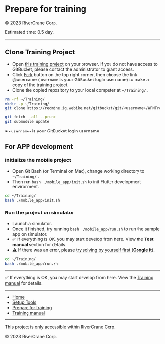 <!--
Created: Thu May 28 2020 12:00:58 GMT+0900 (日本標準時)
Modified: Thu JAN 10 2023 16:49:15 GMT+0900 (日本標準時)
-->

# Prepare for training

&copy; 2023 RiverCrane Corp.

Estimated time: 0.5 day.

---

## Clone Training Project

* Open [this training project](https://redmine.ig.webike.net/gitbucket/Training-VN/WPNTrainingKit) on your browser. If you do not have access to GitBucket, please contact the administrator to grant access.
* Click [Fork](https://redmine.ig.webike.net/gitbucket/Training-VN/WPNTrainingKit/fork) button on the top right corner, then choose the link @username ( `username` is your GitBucket login username) to make a copy of the training project.
* Clone the copied repository to your local computer at `~/Training/` .

``` bash
rm -rf ~/Training/
mkdir -p ~/Training/
git clone https://redmine.ig.webike.net/gitbucket/git/<username>/WPNTrainingKit.git ~/Training/

git fetch --all --prune
git submodule update
```

※ `<username>` is your GitBucket login username

## For APP development

### Initialize the mobile project

* Open Git Bash (or Terminal on Mac), change working directory to `~/Training/` .
* Then run `bash ./mobile_app/init.sh` to init Flutter development environment.

``` bash
cd ~/Training/
bash ./mobile_app/init.sh
```

### Run the project on simulator

* Launch a simulator.
* Once it finished, try running `bash ./mobile_app/run.sh` to run the sample app on simulator.
* ✅ If everything is OK, you may start develop from here. View the **Test manual** section for details.
* ⚠️ If there was an error, please <u>try solving by yourself first (**Google it**)</u>.

``` bash
cd ~/Training/
bash ./mobile_app/run.sh
```


---

✅ If everything is OK, you may start develop from here. View the [Training manual](./test-manual.md#) for details.

---

* [Home](../readme.md#)
* [Setup Tools](./setup.md#)
* [Prepare for training](./prepare.md#)
* [Training manual](./test-manual.md#)

---

This project is only accessible within RiverCrane Corp.

&copy; 2023 RiverCrane Corp.
